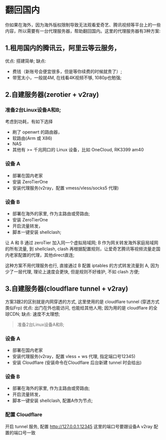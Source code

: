 # 翻回国内
你如果在海外，因为海外版权限制导致无法观看爱奇艺、腾讯视频等平台上的一些内容，所以需要有一台代理服务器，帮助翻回国内。这里的代理服务器有3种方案:
## 1.租用国内的腾讯云，阿里云等云服务，
优点: 搭建简单;
缺点: 
- 费钱（新账号会便宜很多，但是等你续费的时候就贵了）; 
- 带宽太小，一般就4M, 在线看4K视频不够, 1080p也勉强;

## 2.自建服务器(zerotier + v2ray)
### 准备2台Linux设备A和B; 
考虑到功耗，有如下选择
- 刷了 openwrt 的路由器，
- 软路由(Arm 或 X86)
- NAS
- 其他有 >= 千兆网口的 Linux 设备，比如 OneCloud, RK3399 am40

### 设备 A 
- 部署在国内老家
- 安装 ZeroTierOne
- 安装代理服务(v2ray，配置 vmess/vless/socks5 代理)

### 设备 B
- 部署在海外的家里, 作为主路由或旁路由;
- 安装 ZeroTierOne
- 开启流量转发，
- 脚本一键安装 shellclash;

让 A 和 B 通过 zeroTier 加入同一个虚拟局域网;
B 作为网关转发海外家庭局域网的所有流量, 到 shellclash, clash 再根据配置规则，让爱奇艺腾讯等视频流量走国内老家配置的代理，其他direct直连;

这种方案不用代理服务也行, 直接通过 B 配置 iptables 的方式转发流量到 A, 因为少了一层代理, 理论上速度会更快, 但是规则不好维护, 不如 clash 方便;

## 3.自建服务器(cloudflare tunnel + v2ray)
方案3跟2的区别就是内网穿透的方式, 这里使用的是 cloudflare tunnel (穿透方式类似Frp)
优点: 出门在外也能访问, 也能给其他人用; 因为用的是 cloudflare 的全球CDN; 
缺点: 速度不太理想;

> 准备2台Linux设备A和B; 
### 设备 A 
- 部署在国内老家
- 安装代理服务(v2ray，配置 vless + ws 代理, 指定端口号12345)
- 安装 Cloudflare (安装命令在Cloudflare 后台新建 tunnel 时会给出)

### 设备 B
- 部署在海外的家里, 作为主路由或旁路由;
- 开启流量转发，
- 脚本一键安装 shellclash, 配置A作为节点;

### 配置 Cloudflare
开启 tunnel 服务, 配置 http://127.0.0.1:12345
这里的端口号要跟设备A v2ray 配置的端口号一致
